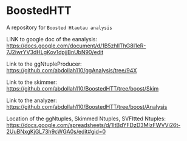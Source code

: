 # BoostedHTT
A repository for ``Boosted Htautau analysis``

LINK to google doc of the eanalysis:
    https://docs.google.com/document/d/1B5zhllThG8I1eR-7J2iwrYV3dHLgKov1dpjjBnUbN90/edit


Link to the ggNtupleProducer:
    https://github.com/abdollah110/ggAnalysis/tree/94X

Link to the skimmer:
    https://github.com/abdollah110/BoostedHTT/tree/boost/Skim


Link to the analyzer: 
    https://github.com/abdollah110/BoostedHTT/tree/boost/Analysis

    
Location of the ggNtuples, Skimmed Ntuples, SVFItted Ntuples:
    https://docs.google.com/spreadsheets/d/1ItBdYFDzD3MIzFWVVi26t-2UuBNxgKjGL73h9cWGA0s/edit#gid=0
